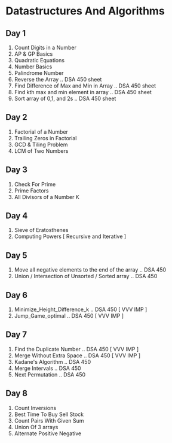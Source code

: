 # Datastructures And Algorithms
  
## Day 1
  
1. Count Digits in a Number  
2. AP & GP Basics  
3. Quadratic Equations  
4. Number Basics  
5. Palindrome Number  
6. Reverse the Array .. DSA 450 sheet  
7. Find Difference of Max and Min in Array .. DSA 450 sheet  
8. Find kth max and min element in array .. DSA 450 sheet  
9. Sort array of 0,1, and 2s .. DSA 450 sheet  
  
## Day 2  
  
1. Factorial of a Number  
2. Trailing Zeros in Factorial  
3. GCD & Tiling Problem  
4. LCM of Two Numbers  

## Day 3  

1. Check For Prime  
2. Prime Factors  
3. All Divisors of a Number  K

## Day 4  

1. Sieve of Eratosthenes  
2. Computing Powers [ Recursive and Iterative ]  

## Day 5 

1. Move all negative elements to the end of the array .. DSA 450 
2. Union / Intersection of Unsorted / Sorted array .. DSA 450 

## Day 6 
 
1. Minimize_Height_Difference_k .. DSA 450  [ VVV IMP ] 
2. Jump_Game_optimal .. DSA 450  [ VVV IMP ] 

## Day 7 

1. Find the Duplicate Number .. DSA 450 [ VVV IMP ] 
2. Merge Without Extra Space .. DSA 450 [ VVV IMP ] 
3. Kadane's Algorithm .. DSA 450 
4. Merge Intervals .. DSA 450 
5. Next Permutation .. DSA 450 
 
## Day 8 
 
1. Count Inversions 
2. Best Time To Buy Sell Stock 
3. Count Pairs With Given Sum 
4. Union Of 3 arrays 
5. Alternate Positive Negative 
 

 




 



